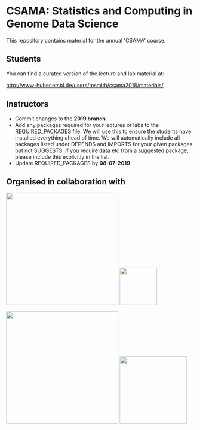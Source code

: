 # CSAMA: Statistics and Computing in Genome Data Science

This repository contains material for the annual 'CSAMA' course.

## Students

You can find a curated version of the lecture and lab material at:

http://www-huber.embl.de/users/msmith/csama2018/materials/

## Instructors

 - Commit changes to the **2019 branch**.
 - Add any packages required for your lectures or labs to the REQUIRED_PACKAGES file.  We will use this to ensure the students have installed everything ahead of time.  We will automatically include all packages listed under DEPENDS and IMPORTS for your given packages, but not SUGGESTS.  If you require data etc from a suggested package, please include this explicitly in the list.
 - Update REQUIRED_PACKAGES by **08-07-2019**


## Organised in collaboration with

<p float="left">
  <img src="https://www.bioconductor.org/images/logo/jpg/bioconductor_logo_rgb.jpg" width="300" align="bottom"/>
  <img src="https://www.huber.embl.de/csama2019/wp-content/uploads/2019/06/logo_rosso_scritta_trasparente.png" width="100" /> 
</p>
<p float="left">
  <img src="http://www.huber.embl.de/csama2017/wp-content/uploads/2017/01/de.NBI-Logo.png" width="300" align="bottom"/>
  <img src="http://www-huber.embl.de/csama2017/wp-content/uploads/2017/01/VOICES_RGB_orizzontale.jpg" width="180" align="bottom"/>
</p>

